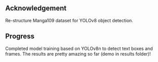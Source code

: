 ## **Acknowledgement**

Re-structure Manga109 dataset for YOLOv8 object detection.

## **Progress**

Completed model training based on YOLOv8n to detect text boxes and frames. The results are pretty amazing so far (demo in results folder)!